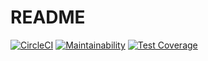 # README
[![CircleCI](https://circleci.com/gh/gr1d99/rails-blog/tree/develop.svg?style=svg)](https://circleci.com/gh/gr1d99/rails-blog/tree/develop) [![Maintainability](https://api.codeclimate.com/v1/badges/fb0238df1a389c98d6da/maintainability)](https://codeclimate.com/github/gr1d99/rails-blog/maintainability) [![Test Coverage](https://api.codeclimate.com/v1/badges/fb0238df1a389c98d6da/test_coverage)](https://codeclimate.com/github/gr1d99/rails-blog/test_coverage)